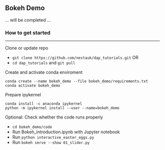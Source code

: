 ## Bokeh Demo

... will be completed ...


### How to get started
----

Clone or update repo

- ```git clone https://github.com/nestauk/dap_tutorials.git``` OR
- ```cd dap_tutorials``` and ```git pull``` 


Create and activate conda enviroment
```
conda create --name bokeh_demo --file bokeh_demo/requirements.txt
conda activate bokeh_demo
```

Prepare ipykernel

```
conda install -c anaconda ipykernel
python -m ipykernel install --user --name=bokeh_demo
```

Optional: Check whether the code runs properly

- `cd bokeh_demo/code`
- Run Bokeh_introduction.ipynb with Jupyter notebook
- Run `python interactive_easter_eggs.py`
- Run `bokeh serve --show 01_slider.py`